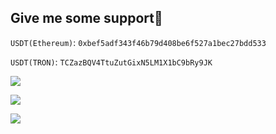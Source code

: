## Give me some support🥰

`USDT(Ethereum)`: `0xbef5adf343f46b79d408be6f527a1bec27bdd533`

`USDT(TRON)`: `TCZazBQV4TtuZutGixN5LM1X1bC9bRy9JK`

![](https://github-readme-stats-colour93.vercel.app/api?username=kaixinol&locale=cn&show_avatar=true&show_icons=true)

![](https://github-readme-stats.vercel.app/api/top-langs/?username=kaixinol&layout=compact)

![](https://wakatime.com/share/@a153098a-0c76-45e0-a165-6add2813410a/3ace7e7a-3d04-4266-8f30-bdb419a730f5.svg)

